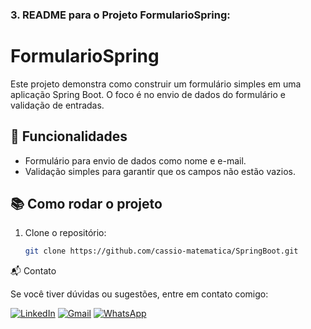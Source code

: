 
### 3. **README para o Projeto FormularioSpring**:

# FormularioSpring

Este projeto demonstra como construir um formulário simples em uma aplicação Spring Boot. O foco é no envio de dados do formulário e validação de entradas.

## 🚀 Funcionalidades
- Formulário para envio de dados como nome e e-mail.
- Validação simples para garantir que os campos não estão vazios.

## 📚 Como rodar o projeto
1. Clone o repositório:
   ```bash
   git clone https://github.com/cassio-matematica/SpringBoot.git

📬 Contato

Se você tiver dúvidas ou sugestões, entre em contato comigo:

[![LinkedIn](https://img.shields.io/badge/LinkedIn-%230077B5?style=social&logo=linkedin&logoColor=white)](https://www.linkedin.com/in/cassiomatematica)
[![Gmail](https://img.shields.io/badge/Gmail-%23D44638?style=social&logo=gmail&logoColor=white)](mailto:cassio.matematica@gmail.com)
[![WhatsApp](https://img.shields.io/badge/WhatsApp-%2304C75E?style=social&logo=whatsapp&logoColor=white)](https://wa.me/5511999999999)
